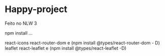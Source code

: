 # Happy-project
Feito no NLW 3


npm install ...

react-icons
react-router-dom e (npm install @types/react-router-dom - D)
leaflet
react-leaflet e (npm install @types/react-leaflet -D)